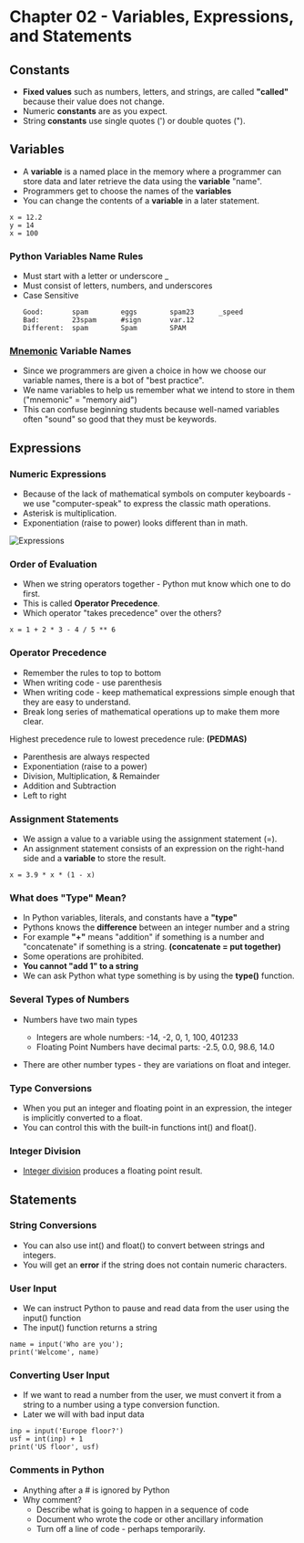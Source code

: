 # Chapter 02 - Variables, Expressions, and Statements

## Constants

- **Fixed values** such as numbers, letters, and strings, are called **"called"** because their value does not change.
- Numeric **constants** are as you expect.
- String **constants** use single quotes (') or double quotes (").

## Variables

- A **variable** is a named place in the memory where a programmer can store data and later retrieve the data using the **variable** "name".
- Programmers get to choose the names of the **variables**
- You can change the contents of a **variable** in a later statement.
```
x = 12.2
y = 14
x = 100
```

### Python Variables Name Rules

- Must start with a letter or underscore _
- Must consist of letters, numbers, and underscores
- Case Sensitive
    ```
    Good:       spam        eggs        spam23      _speed
    Bad:        23spam      #sign       var.12
    Different:  spam        Spam        SPAM
    ```

### [Mnemonic](https://en.wikipedia.org/wiki/Mnemonic) Variable Names

- Since we programmers are given a choice in how we choose our variable names, there is a bot of "best practice".
- We name variables to help us remember what we intend to store in them ("mnemonic" = "memory aid")
- This can confuse beginning students because well-named variables often "sound" so good that they must be keywords.

## Expressions

### Numeric Expressions

- Because of the lack of mathematical symbols on computer keyboards - we use "computer-speak" to express the classic math operations.
- Asterisk is multiplication.
- Exponentiation (raise to power) looks different than in math.

![Expressions](./assets/operators.png)

### Order of Evaluation

- When we string operators together - Python mut know which one to do first.
- This is called **Operator Precedence**.
- Which operator "takes precedence" over the others?

```
x = 1 + 2 * 3 - 4 / 5 ** 6
```

### Operator Precedence
 
- Remember the rules to top to bottom
- When writing code - use parenthesis
- When writing code - keep mathematical expressions simple enough that they are easy to understand.
- Break long series of mathematical operations up to make them more clear.

Highest precedence rule to lowest precedence rule: **(PEDMAS)**
- Parenthesis are always respected
- Exponentiation (raise to a power)
- Division, Multiplication, & Remainder
- Addition and Subtraction
- Left to right


### Assignment Statements

- We assign a value to a variable using the assignment statement (=).
- An assignment statement consists of an expression on the right-hand side and a **variable** to store the result.

```
x = 3.9 * x * (1 - x)
```

### What does "Type" Mean?

- In Python variables, literals, and constants have a **"type"**
- Pythons knows the **difference** between an integer number and a string
- For example **"+"** means "addition" if something is a number and "concatenate" if something is a string. **(concatenate = put together)**
- Some operations are prohibited.
- **You cannot "add 1" to a string**
- We can ask Python what type something is by using the **type()** function.

### Several Types of Numbers

- Numbers have two main types
    - Integers are whole numbers: -14, -2, 0, 1, 100, 401233
    - Floating Point Numbers have decimal parts: -2.5, 0.0, 98.6, 14.0

- There are other number types - they are variations on float and integer.

### Type Conversions

- When you put an integer and floating point in an expression, the integer is implicitly converted to a float.
- You can control this with the built-in functions int() and float().

### Integer Division

- [Integer division](./py4e/int-div.py) produces a floating point result.

## Statements

### String Conversions

- You can also use int() and float() to convert between strings and integers.
- You will get an **error** if the string does not contain numeric characters.

### User Input 

- We can instruct Python to pause and read data from the user using the input() function
- The input() function returns a string

```
name = input('Who are you');
print('Welcome', name)
```

### Converting User Input

- If we want to read a number from the user, we must convert it from a string to a number using a type conversion function.
- Later we will with bad input data

```
inp = input('Europe floor?')
usf = int(inp) + 1
print('US floor', usf)
```

### Comments in Python

- Anything after a # is ignored by Python
- Why comment?
    - Describe what is going to happen in a sequence of code
    - Document who wrote the code or other ancillary information
    - Turn off a line of code - perhaps temporarily.
